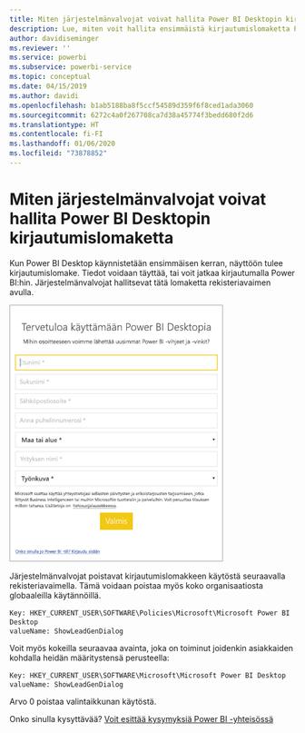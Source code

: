```yaml
---
title: Miten järjestelmänvalvojat voivat hallita Power BI Desktopin kirjautumislomaketta
description: Lue, miten voit hallita ensimmäistä kirjautumislomaketta Power BI Desktopia avattaessa.
author: davidiseminger
ms.reviewer: ''
ms.service: powerbi
ms.subservice: powerbi-service
ms.topic: conceptual
ms.date: 04/15/2019
ms.author: davidi
ms.openlocfilehash: b1ab5188ba8f5ccf54589d359f6f8ced1ada3060
ms.sourcegitcommit: 6272c4a0f267708ca7d38a45774f3bedd680f2d6
ms.translationtype: HT
ms.contentlocale: fi-FI
ms.lasthandoff: 01/06/2020
ms.locfileid: "73878852"
---
```

# <a name="how-administrators-can-manage-the-power-bi-desktop-sign-in-form"></a>Miten järjestelmänvalvojat voivat hallita Power BI Desktopin kirjautumislomaketta
Kun Power BI Desktop käynnistetään ensimmäisen kerran, näyttöön tulee kirjautumislomake. Tiedot voidaan täyttää, tai voit jatkaa kirjautumalla Power BI:hin. Järjestelmänvalvojat hallitsevat tätä lomaketta rekisteriavaimen avulla. 

![Power BI Desktopin ensimmäinen kirjautumislomake](media/desktop-admin-sign-in-form/sign-in-form.png)

Järjestelmänvalvojat poistavat kirjautumislomakkeen käytöstä seuraavalla rekisteriavaimella. Tämä voidaan poistaa myös koko organisaatiosta globaaleilla käytännöillä.

```
Key: HKEY_CURRENT_USER\SOFTWARE\Policies\Microsoft\Microsoft Power BI Desktop
valueName: ShowLeadGenDialog
```
Voit myös kokeilla seuraavaa avainta, joka on toiminut joidenkin asiakkaiden kohdalla heidän määritystensä perusteella:

```
Key: HKEY_CURRENT_USER\SOFTWARE\Microsoft\Microsoft Power BI Desktop
valueName: ShowLeadGenDialog
```

Arvo 0 poistaa valintaikkunan käytöstä.




Onko sinulla kysyttävää? [Voit esittää kysymyksiä Power BI -yhteisössä](https://community.powerbi.com/)

